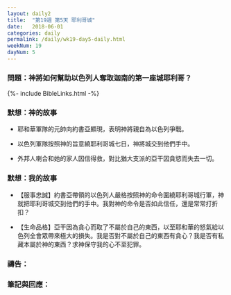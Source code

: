 ```yaml
---
layout: daily2
title:  "第19週 第5天 耶利哥城"
date:   2018-06-01
categories: daily
permalink: /daily/wk19-day5-daily.html
weekNum: 19
dayNum: 5
---
```


### 問題：神將如何幫助以色列人奪取迦南的第一座城耶利哥？

{%- include BibleLinks.html -%}

### 默想：神的故事 
+ 耶和華軍隊的元帥向約書亞顯現，表明神將親自為以色列爭戰。

+ 以色列軍隊按照神的旨意繞耶利哥城七日，神將城交到他們手中。

+ 外邦人喇合和她的家人因信得救，對比猶大支派的亞干因貪慾而失去一切。

### 默想：我的故事 
+ 【服事忠誠】約書亞帶領的以色列人嚴格按照神的命令圍繞耶利哥城行軍，神就把耶利哥城交到他們的手中。我對神的命令是否如此信任，還是常常打折扣？

+ 【生命品格】亞干因為貪心而取了不屬於自己的東西，以至耶和華的怒氣給以色列全會眾帶來極大的損失。我是否對不屬於自己的東西有貪心？我是否有私藏本屬於神的東西？求神保守我的心不至犯罪。

### 禱告：

### 筆記與回應：
